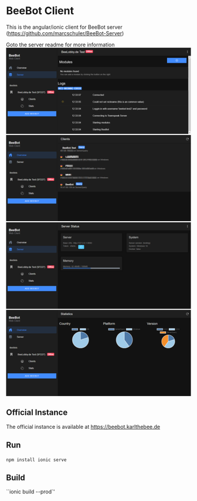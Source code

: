 # BeeBot Client
This is the angular/ionic client for BeeBot server (https://github.com/marcschuler/BeeBot-Server)

Goto the server readme for more information
![BeeBot](examples/beebot.png)
![Client](examples/clients.png)
![Server](examples/server.png)
![Statistics](examples/statistics.png)
## Official Instance
The official instance is available at https://beebot.karlthebee.de

## Run
``npm install
  ionic serve``
  
## Build
``ionic build --prod`'
